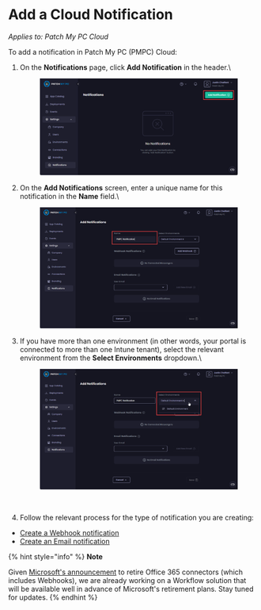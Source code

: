 # Add a Cloud Notification

_Applies to: Patch My PC Cloud_

To add a notification in Patch My PC (PMPC) Cloud:

1.  On the **Notifications** page, click **Add Notification** in the header.\


    <figure><img src="../../../_images/gitbook/image (1594).png" alt="Clicking “Add Notification” in the header"><figcaption></figcaption></figure>


2.  On the **Add Notifications** screen, enter a unique name for this notification in the **Name** field.\


    <figure><img src="../../../_images/gitbook/image (1598).png" alt="Enter a unique name for this notification in the “Name” field"><figcaption></figcaption></figure>


3.  If you have more than one environment (in other words, your portal is connected to more than one Intune tenant), select the relevant environment from the **Select Environments** dropdown.\


    <figure><img src="../../../_images/gitbook/image (1599).png" alt="Select the relevant environment from the “Select Environments” dropdown"><figcaption><p><br></p></figcaption></figure>
4. Follow the relevant process for the type of notification you are creating:

* [Create a Webhook notification](create-a-webhook-notification-in-cloud.md)
* [Create an Email notification](create-a-cloud-email-notification.md)

{% hint style="info" %}
**Note**

Given [Microsoft's announcement](https://devblogs.microsoft.com/microsoft365dev/retirement-of-office-365-connectors-within-microsoft-teams/) to retire Office 365 connectors (which includes Webhooks), we are already working on a Workflow solution that will be available well in advance of Microsoft's retirement plans. Stay tuned for updates.
{% endhint %}
